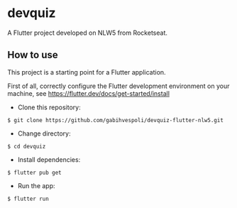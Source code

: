 # devquiz

A Flutter project developed on NLW5 from Rocketseat.

## How to use

This project is a starting point for a Flutter application.

First of all, correctly configure the Flutter development environment
on your machine, see https://flutter.dev/docs/get-started/install

- Clone this repository:

```
$ git clone https://github.com/gabihvespoli/devquiz-flutter-nlw5.git
```

- Change directory:

```
$ cd devquiz
```

- Install dependencies:

```
$ flutter pub get
```

- Run the app:

```
$ flutter run
```
